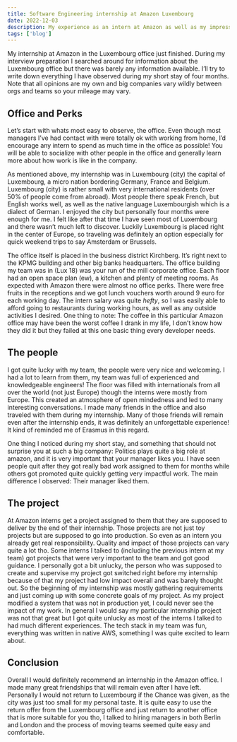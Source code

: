 ```yaml
---
title: Software Engineering internship at Amazon Luxembourg
date: 2022-12-03
description: My experience as an intern at Amazon as well as my impression of the Luxembourg office
tags: ['blog']
---
```


My internship at Amazon in the Luxembourg office just finished. During my interview preparation I searched around for information about the Luxembourg office but there was barely any information available.
I’ll try to write down everything I have observed during my short stay of four months. Note that all opinions are my own and big companies vary wildly between orgs and teams so your mileage may vary.

## Office and Perks

Let’s start with whats most easy to observe, the office. Even though most managers I’ve had contact with were totally ok with working from home, I’d encourage any intern to spend as much time in the office as possible! You will be able to socialize with other people in the office and generally learn more about how work is like in the company.

As mentioned above, my internship was in Luxembourg (city) the capital of Luxembourg, a micro nation bordering Germany, France and Belgium. Luxembourg (city) is  rather small with very international residents (over 50% of people come from abroad). Most people there speak French, but English works well, as well as the native language Luxembourgish which is a dialect of German. I enjoyed the city but personally four months were enough for me. I felt like after that time I have seen most of Luxembourg and there wasn’t much left to discover. Luckily Luxembourg is placed right in the center of Europe, so traveling was definitely an option especially for quick weekend trips to say Amsterdam or Brussels.

The office itself is placed in the business district Kirchberg. It’s right next to the KPMG building and other big banks headquarters. The office building my team was in (Lux 18) was your run of the mill corporate office. Each floor had an open space plan (ew), a kitchen and plenty of meeting rooms. As expected with Amazon there were almost no office perks. There were free fruits in the receptions and we got lunch vouchers worth around 9 euro for each working day. The intern salary was quite *hefty*, so I was easily able to afford going to restaurants during working hours, as well as any outside activities I desired.
One thing to note: The coffee in this particular Amazon office may have been the worst coffee I drank in my life, I don’t know how they did it  but they failed at this one basic thing every developer needs.

## The people

I got quite lucky with my team, the people were very nice and welcoming. I had a lot to learn from them, my team was full of experienced and knowledgeable engineers!
The floor was filled with internationals from all over the world (not just Europe) though the interns were mostly from Europe. This created an atmosphere of open mindedness and led to many interesting conversations. I made many friends in the office and also traveled with them during my internship. Many of those friends will remain even after the internship ends, it was definitely an unforgettable experience! It kind of reminded me of Erasmus in this regard.

One thing I noticed during my short stay, and something that should not surprise you at such a big company: Politics plays quite a big role at amazon, and it is very important that your manager likes you. I have seen people quit after they got really bad work assigned to them for months while others got promoted quite quickly getting very impactful work. The main difference I observed: Their manager liked them.

## The project

At Amazon interns get a project assigned to them that they are supposed to deliver by the end of their internship. Those projects are not just toy projects but are supposed to go into production. So even as an intern you already get real responsibility. Quality and impact of those projects can vary quite a lot tho. Some interns I talked to (including the previous intern at my team) got projects that were very important to the team and got good guidance. I personally got a bit unlucky, the person who was supposed to create and supervise my project got switched right before my internship because of that my project had low impact overall and was barely thought out. So the beginning of my internship was mostly gathering requirements and just coming up with some concrete goals of my project. As my project modified a system that was not in production yet, I could never see the impact of my work. In general I would say my particular internship project was not that great but I got quite unlucky as most of the interns I talked to had much different experiences. The tech stack in my team was fun, everything was written in native AWS, something I was quite excited to learn about.

## Conclusion

Overall I would definitely recommend an internship in the Amazon office. I made many great friendships that will remain even after I have left. Personally I would not return to Luxembourg if the Chance was given, as the city was just too small for my personal taste. It is quite easy to use the return offer from the Luxembourg office and just return to another office that is more suitable for you tho, I talked to hiring managers in both Berlin and London and the process of moving teams seemed quite easy and comfortable.

